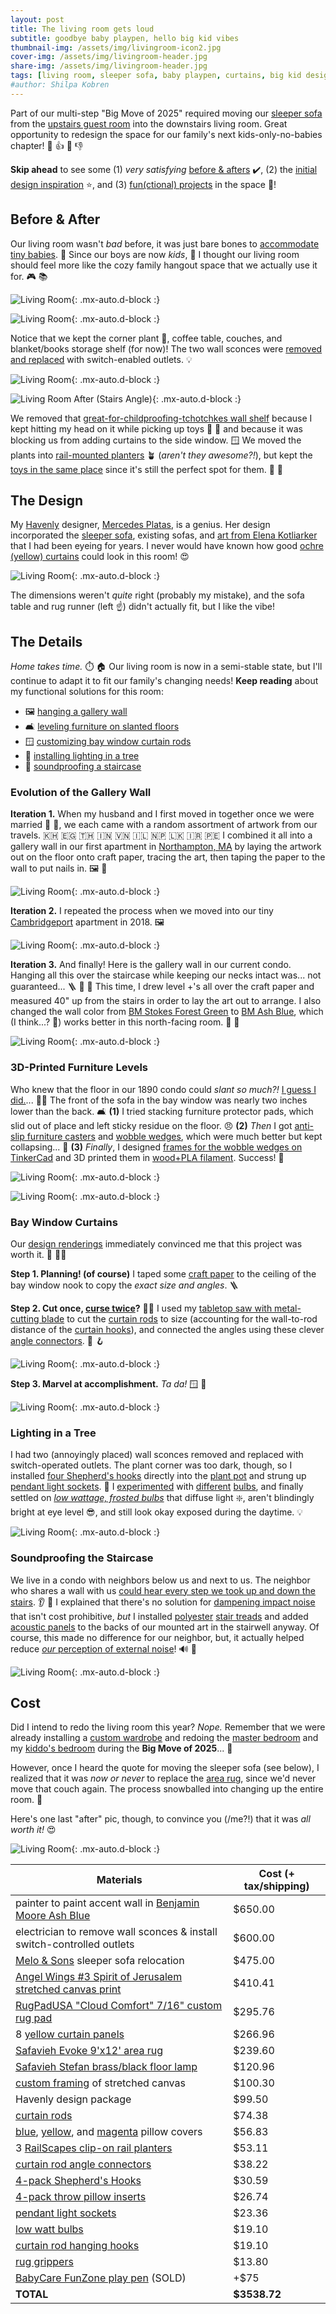 ```yaml
---
layout: post
title: The living room gets loud
subtitle: goodbye baby playpen, hello big kid vibes 
thumbnail-img: /assets/img/livingroom-icon2.jpg
cover-img: /assets/img/livingroom-header.jpg
share-img: /assets/img/livingroom-header.jpg
tags: [living room, sleeper sofa, baby playpen, curtains, big kid design]
#author: Shilpa Kobren
---
```


Part of our multi-step "Big Move of 2025" required moving our [sleeper sofa](https://www.americanleather.com/products/gaines/) from the 
[upstairs guest room](../2025-03-15-master-bedroom)
into the downstairs living room. Great opportunity to redesign the space for our 
family's next kids-only-no-babies chapter! :child: :thumbsup: :baby: :thumbsdown: 

**Skip ahead** to see some (1) *very satisfying* [before & afters](#before--after) :heavy_check_mark:,
(2) the [initial design inspiration](#the-design) :star:, and (3) [fun(ctional) projects](#the-details) in the space :hammer:!

## Before & After

Our living room wasn't *bad* before, it was just bare bones to [accommodate 
tiny babies](../2022-12-30-toys). :baby: Since our boys are now *kids*, :child: I thought our living room should 
feel more like the cozy family hangout space that we actually use it for. :video_game: :books:

![Living Room](../assets/img/livingroom-before02.jpg){: .mx-auto.d-block :}

![Living Room](../assets/img/livingroom-header.jpg){: .mx-auto.d-block :}

Notice that we kept the corner plant :deciduous_tree:, coffee table, couches, and blanket/books 
storage shelf (for now)! The two wall sconces were [removed and replaced](#lighting-in-a-tree) with switch-enabled 
outlets. :bulb:

![Living Room](../assets/img/livingroom-before03.jpg){: .mx-auto.d-block :}

![Living Room After (Stairs Angle)](../assets/img/livingroom-after2.jpg){: .mx-auto.d-block :}

We removed that [great-for-childproofing-tchotchkes wall shelf](https://www.wayfair.com/storage-organization/pdp/zipcode-design-girouard-6-piece-accent-shelf-w004780316.html) because I kept 
hitting my head on it while picking up toys :face_with_head_bandage: :teddy_bear: and because it was blocking us from adding 
curtains to the side window. :window: We moved the plants into [rail-mounted planters](https://www.amazon.com/dp/B0D79J6FYR) :potted_plant: (*aren't they awesome?!*),
but kept the [toys in the same place](../2022-12-30-toys) since it's still the perfect spot for them. :jigsaw: :bricks:

## The Design

My [Havenly](https://havenly.com/) designer, [Mercedes Platas](https://havenly.com/interior-designers/mercedes-platas-14289), is a genius. 
Her design incorporated the [sleeper sofa](https://www.americanleather.com/products/gaines/), 
existing sofas, and [art from Elena Kotliarker](https://www.elenakotliarker.com/) that I had been eyeing for years.
I never would have known how good [ochre (yellow) curtains](https://www.target.com/p/brylanehome-poly-cotton-canvas-back-tab-panel---48--w-96--l--ochre/-/A-90050366) 
could look in this room! :heart_eyes:

![Living Room](../assets/img/livingroom-design01.jpg){: .mx-auto.d-block :}

The dimensions weren't *quite* right (probably my mistake), and the sofa table and rug runner (left :point_up:) 
didn't actually fit, but I like the vibe!

## The Details

*Home takes time.* :stopwatch: :house: Our living room is now in a semi-stable state, but I'll continue
to adapt it to fit our family's changing needs! **Keep reading** about my functional solutions
for this room:
- :framed_picture: [hanging a gallery wall](#evolution-of-the-gallery-wall-)
- :couch_and_lamp: [leveling furniture on slanted floors](#3d-printed-furniture-levels) 
- :window: [customizing bay window curtain rods](#bay-window-curtains) 
- :deciduous_tree: [installing lighting in a tree](#lighting-in-a-tree)
- :hear_no_evil: [soundproofing a staircase](#soundproofing-the-staircase)

### Evolution of the Gallery Wall 

**Iteration 1.** When my husband and I first moved in together once we were married :ring: :person_with_veil:, we each came with a random assortment of 
artwork from our travels. :cambodia: :egypt: :thailand: :india: :vietnam: :israel: :nepal: :sri_lanka: :iran: :peru: I combined it all into a gallery wall in our first apartment in [Northampton, MA](https://en.wikipedia.org/wiki/Northampton,_Massachusetts) by laying the artwork
out on the floor onto craft paper, tracing the art, then taping the paper to the wall to put nails in. :framed_picture: :hammer:

![Living Room](../assets/img/livingroom-gallerywall1.jpg){: .mx-auto.d-block :}

**Iteration 2.** I repeated the process when we moved into our tiny 
[Cambridgeport](https://en.wikipedia.org/wiki/Cambridgeport,_Cambridge,_Massachusetts) 
apartment in 2018. :framed_picture:

![Living Room](../assets/img/livingroom-gallerywall2.jpg){: .mx-auto.d-block :}

**Iteration 3.** And finally! Here is the gallery wall in our current condo. Hanging
all this over the staircase while keeping our necks intact was... not guaranteed... :ladder: :hammer: :face_with_head_bandage:
This time, I drew level +'s all over the craft paper and measured 40" up from
the stairs in order to lay the art out to arrange. I also changed the wall color from [BM Stokes Forest Green](https://www.benjaminmoore.com/en-us/paint-colors/color/2035-40/stokes-forest-green) 
to [BM Ash Blue](https://www.benjaminmoore.com/en-us/paint-colors/color/2057-40/ash-blue),
which (I think...? :thinking:) works better in this north-facing room. :green_heart: :blue_heart:

![Living Room](../assets/img/livingroom-gallerywall3.jpg){: .mx-auto.d-block :}

### 3D-Printed Furniture Levels

Who knew that the floor in our 1890 condo could *slant so much?!* [I guess I did.](../2023-06-01-fireplace)... :face_with_spiral_eyes:
The front of the sofa in the bay window 
was nearly two inches lower than the back. :couch_and_lamp: **(1)** I tried stacking furniture protector pads, which slid out of place and left sticky residue on the floor. :angry: 
**(2)** *Then* I got [anti-slip furniture casters](https://www.amazon.com/dp/B018H0NDRG)
and [wobble wedges](https://www.amazon.com/Wobble-Wedges-Rigid-Plastic-Shims/dp/B00435B9FS/?th=1), which were much better but kept collapsing... :shrug:
**(3)** *Finally*, I designed [frames for the wobble wedges on TinkerCad](https://www.tinkercad.com/things/3RbVUoPeB7x-wobble-wedge-holder?sharecode=6Kn_11-EEqJm6C4Hw36rYxwQHIY3BJLc7ZpkYPgI5nE) and 3D printed them in [wood+PLA filament](https://www.amazon.com/dp/B088BRY1PN).
Success! :clap:

![Living Room](../assets/img/livingroom-sofawedges1.png){: .mx-auto.d-block :}

![Living Room](../assets/img/livingroom-sofawedges2.jpg){: .mx-auto.d-block :}

### Bay Window Curtains

Our [design renderings](#the-design) immediately convinced me that this project was worth it. :star_struck: :tipping_hand_woman:

**Step 1. Planning! (of course)** I taped some [craft paper](https://www.michaels.com/product/paper-roll-by-recollections-24-x-20ft-10683716) to the ceiling of the bay window nook to copy the *exact size and angles*. :ladder: 

**Step 2. Cut once, [curse twice](https://en.wiktionary.org/wiki/measure_twice_and_cut_once#English)?** :woman_facepalming:
I used my [tabletop saw with metal-cutting blade](https://www.amazon.com/dp/B071P6GZN5?ref=ppx_yo2ov_dt_b_product_details&th=1) to cut the [curtain rods](https://www.target.com/p/36-34-66-34-cap-curtain-rod-oil-rubbed-bronze-threshold-8482/-/A-54567180) to size (accounting for the wall-to-rod distance of the 
[curtain hooks](https://www.amazon.com/dp/B08XYBQK7Y)), and connected the angles using these clever [angle connectors](https://www.amazon.com/dp/B08ZCCKPT2). :triangular_ruler: :hook:

![Living Room](../assets/img/livingroom-curtains.jpg){: .mx-auto.d-block :}

**Step 3. Marvel at accomplishment.** *Ta da!* :window: :clap:

![Living Room](../assets/img/livingroom-curtains2.jpg){: .mx-auto.d-block :}

### Lighting in a Tree

I had two (annoyingly placed) wall sconces removed and replaced with switch-operated outlets. The plant corner was too dark, though, 
so I installed [four Shepherd's hooks](https://www.amazon.com/dp/B0881LM5Z1) directly into the [plant pot](https://www.amazon.com/dp/B07CTD9SDS) and strung up 
[pendant light sockets](https://www.amazon.com/dp/B07XJN9KVR). :deciduous_tree: 
I [experimented](https://www.amazon.com/dp/B0DBPFFTNJ) with 
[different](https://www.amazon.com/Gozelux-Equivalent-Dimmable-Brightness-Filament/dp/B0CLC8XRT4/ref=sr_1_1_sspa) 
[bulbs](https://www.amazon.com/dp/B07ZJ9V7XJ), and finally settled on 
[*low wattage, frosted bulbs*](https://www.amazon.com/dp/B0919JKD7F) that diffuse light :sparkle:, 
aren't blindingly bright at eye level :sunglasses:, and still look okay exposed during the daytime. :bulb:

![Living Room](../assets/img/livingroom-plantlight.jpg){: .mx-auto.d-block :}

### Soundproofing the Staircase

We live in a condo with neighbors below us and next to us. The neighbor who shares a wall
with us [could hear every step we took up and down the stairs](https://www.reddit.com/r/HomeImprovement/comments/q20db4/best_way_to_soundproof_your_townhouse_from/). :ear: :hear_no_evil:
I explained that there's no solution for [dampening impact noise](https://www.tmsoundproofing.com/understanding-impact-footstep-noise.html) that isn't cost prohibitive, 
*but* I installed [polyester](https://unikavaev.com/blog/guide-to-sound-absorbing-acoustic-rugs/) [stair treads](https://www.amazon.com/dp/B0CR1F82LS) and added [acoustic panels](https://www.amazon.com/gp/product/B08CK83HPW) to the backs 
of our mounted art in the stairwell anyway. Of course, this made no difference for our neighbor,
but, it actually helped reduce [*our* perception of external noise](https://www.soundproofcow.com/application/residental-diy/)! :loud_sound: :loudspeaker:

![Living Room](../assets/img/livingroom-soundproof.jpg){: .mx-auto.d-block :}

## Cost

Did I intend to redo the living room this year? *Nope.*
Remember that we were already installing a 
[custom wardrobe](../2025-03-01-wardrobe) and redoing the 
[master bedroom](../2025-03-15-master-bedroom) and my [kiddo's bedroom](../2025-05-12-kid-bedroom) during the **Big Move of 2025**... :money_with_wings: 

However, once I heard the quote for moving 
the sleeper sofa (see below), I realized that it was *now or never* to replace the [area rug](https://www.amazon.com/dp/B07CJ64MD5), since we'd never move that 
couch again. The process snowballed into changing up the entire room. :shrug: 

Here's one last "after" pic, though, to convince you (/me?!) that it was *all worth it!* :heart_eyes:

![Living Room](../assets/img/livingroom-afteragain.jpg){: .mx-auto.d-block :}

| Materials                                                                                                                                                       | Cost (+ tax/shipping) | 
|-----------------------------------------------------------------------------------------------------------------------------------------------------------------|-----------------------|
| painter to paint accent wall in [Benjamin Moore Ash Blue](https://www.benjaminmoore.com/en-us/paint-colors/color/2057-40/ash-blue) | $650.00               | 
| electrician to remove wall sconces & install switch-controlled outlets | $600.00               | 
| [Melo & Sons](http://meloandsons.com/) sleeper sofa relocation | $475.00               | 
| [Angel Wings #3 Spirit of Jerusalem stretched canvas print](https://fineartamerica.com/featured/the-angel-wings-3-spirit-of-jerusalem-elena-kotliarker.html) | $410.41               | 
| [RugPadUSA "Cloud Comfort" 7/16" custom rug pad](https://www.rugpadusa.com/products/cloud-comfort-7-16) | $295.76               | 
| 8 [yellow curtain panels](https://www.target.com/p/brylanehome-poly-cotton-canvas-back-tab-panel---48--w-96--l--ochre/-/A-90050366) | $266.96               | 
| [Safavieh Evoke 9'x12' area rug](https://www.amazon.com/dp/B07CJ64MD5) | $239.60               | 
| [Safavieh Stefan brass/black floor lamp](https://www.safaviehhome.com/products/safavieh-sh-stefan-floor-lamp-brass-goldsh) | $120.96               | 
| [custom framing](https://www.michaelscustomframing.com/) of stretched canvas | $100.30               | 
| Havenly design package | $99.50                | 
| [curtain rods](https://www.target.com/p/36-34-66-34-cap-curtain-rod-oil-rubbed-bronze-threshold-8482/-/A-54567180) | $74.38                | 
| [blue](https://www.amazon.com/dp/B07C1VSX1H), [yellow](https://www.amazon.com/dp/B088TB59NZ), and [magenta](https://www.amazon.com/dp/B0BZ3ZKWZY) pillow covers | $56.83                | 
| 3 [RailScapes clip-on rail planters](https://www.amazon.com/dp/B0D79J6FYR) | $53.11                | 
| [curtain rod angle connectors](https://www.amazon.com/dp/B08ZCCKPT2) | $38.22                | 
| [4-pack Shepherd's Hooks](https://www.amazon.com/dp/B0881LM5Z1) | $30.59                | 
| [4-pack throw pillow inserts](https://www.amazon.com/dp/B07TJYBLMG) | $26.74                | 
| [pendant light sockets](https://www.amazon.com/dp/B07XJN9KVR) | $23.36                | 
| [low watt bulbs](https://www.amazon.com/dp/B0919JKD7F) | $19.10                | 
| [curtain rod hanging hooks](https://www.amazon.com/dp/B08XYBQK7Y) | $19.10                | 
| [rug grippers](https://www.amazon.com/dp/B08B1DJR6X) | $13.80                |
| [BabyCare FunZone play pen](https://www.amazon.com/Baby-Care-Play-Mat-Grey/dp/B0789XTPCR/) (SOLD)                                                               | +$75                  |
| **TOTAL** | **$3538.72**          |